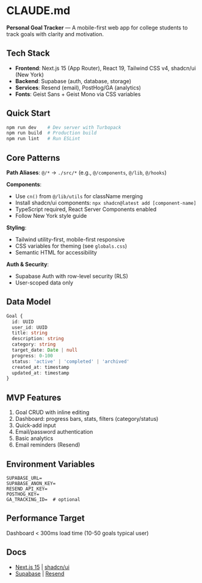 # CLAUDE.md

**Personal Goal Tracker** — A mobile-first web app for college students to track goals with clarity and motivation.

## Tech Stack
- **Frontend**: Next.js 15 (App Router), React 19, Tailwind CSS v4, shadcn/ui (New York)
- **Backend**: Supabase (auth, database, storage)
- **Services**: Resend (email), PostHog/GA (analytics)
- **Fonts**: Geist Sans + Geist Mono via CSS variables

## Quick Start
```bash
npm run dev    # Dev server with Turbopack
npm run build  # Production build
npm run lint   # Run ESLint
```

## Core Patterns

**Path Aliases**: `@/*` → `./src/*` (e.g., `@/components`, `@/lib`, `@/hooks`)

**Components**:
- Use `cn()` from `@/lib/utils` for className merging
- Install shadcn/ui components: `npx shadcn@latest add [component-name]`
- TypeScript required, React Server Components enabled
- Follow New York style guide

**Styling**:
- Tailwind utility-first, mobile-first responsive
- CSS variables for theming (see `globals.css`)
- Semantic HTML for accessibility

**Auth & Security**:
- Supabase Auth with row-level security (RLS)
- User-scoped data only

## Data Model
```typescript
Goal {
  id: UUID
  user_id: UUID
  title: string
  description: string
  category: string
  target_date: Date | null
  progress: 0-100
  status: 'active' | 'completed' | 'archived'
  created_at: timestamp
  updated_at: timestamp
}
```

## MVP Features
1. Goal CRUD with inline editing
2. Dashboard: progress bars, stats, filters (category/status)
3. Quick-add input
4. Email/password authentication
5. Basic analytics
6. Email reminders (Resend)

## Environment Variables
```
SUPABASE_URL=
SUPABASE_ANON_KEY=
RESEND_API_KEY=
POSTHOG_KEY=
GA_TRACKING_ID=  # optional
```

## Performance Target
Dashboard < 300ms load time (10-50 goals typical user)

## Docs
- [Next.js 15](https://nextjs.org/docs) | [shadcn/ui](https://ui.shadcn.com/docs)
- [Supabase](https://supabase.com/docs) | [Resend](https://resend.com/docs/send-with-nextjs)
